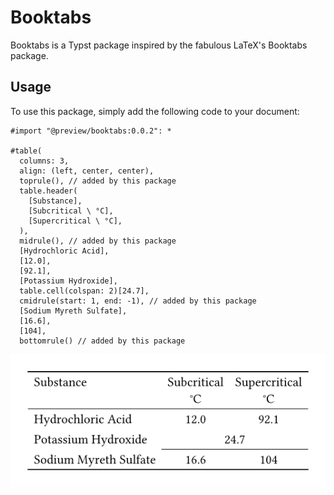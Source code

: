 # Booktabs

Booktabs is a Typst package inspired by the fabulous LaTeX's Booktabs package.


## Usage

To use this package, simply add the following code to your document:

```typ
#import "@preview/booktabs:0.0.2": *

#table(
  columns: 3,
  align: (left, center, center),
  toprule(), // added by this package
  table.header(
    [Substance],
    [Subcritical \ °C],
    [Supercritical \ °C],
  ),
  midrule(), // added by this package
  [Hydrochloric Acid],
  [12.0],
  [92.1],
  [Potassium Hydroxide],
  table.cell(colspan: 2)[24.7],
  cmidrule(start: 1, end: -1), // added by this package
  [Sodium Myreth Sulfate],
  [16.6],
  [104],
  bottomrule() // added by this package
```
[<img src="./examples/simple_table.png">](./examples/simple_table.pdf)
